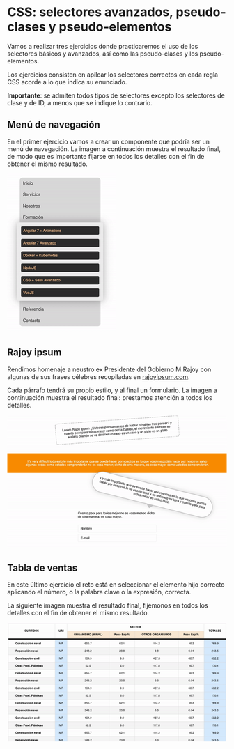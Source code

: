# CSS: selectores avanzados, pseudo-clases y pseudo-elementos

Vamos a realizar tres ejercicios donde practicaremos el uso de los selectores básicos y avanzados, así como las pseudo-clases y los pseudo-elementos.

Los ejercicios consisten en apilcar los selectores correctos en cada regla CSS acorde a lo que indica su enunciado.

**Importante**: se admiten todos tipos de selectores excepto los selectores de clase y de ID, a menos que se indique lo contrario.

## Menú de navegación

En el primer ejercicio vamos a crear un componente que podría ser un menú de navegación. La imagen a continuación muestra el resultado final, de modo que es importante fijarse en todos los detalles con el fin de obtener el mismo resultado.

![alt](images/selectores.gif)

## Rajoy ipsum

Rendimos homenaje a neustro ex Presidente del Gobierno M.Rajoy con algunas de sus frases célebres recopiladas en [rajoyipsum.com](http://rajoyipsum.com/).

Cada párrafo tendrá su propio estilo, y al final un formulario. La imagen a continuación muestra el resultado final: prestamos atención a todos los detalles.

![alt](images/selectores-3.gif)

## Tabla de ventas

En este último ejercicio el reto está en seleccionar el elemento hijo correcto aplicando el número, o la palabra clave o la expresión, correcta.

La siguiente imagen muestra el resultado final, fijémonos en todos los detalles con el fin de obtener el mismo resultado.

![alt](images/selectores-2.gif)